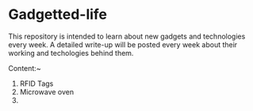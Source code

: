# Gadgetted-life
This repository is intended to learn about new gadgets and technologies every week.
A detailed write-up will be posted every week about their working and techologies behind them.

Content:~

1. RFID Tags
2. Microwave oven
3. 
